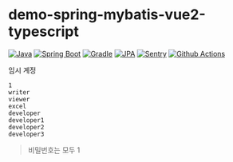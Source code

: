 # demo-spring-mybatis-vue2-typescript

[![Java](https://img.shields.io/badge/Java-v17-red.svg?&logo=java)](https://www.oracle.com/java/technologies/downloads/)
[![Spring Boot](https://img.shields.io/badge/Spring%20Boot-v2.5-deepgreen.svg?&logo=spring)](https://spring.io/projects/spring-boot)
[![Gradle](https://img.shields.io/badge/Gradle-v7.2-darkblue.svg?&logo=apache)](https://gradle.org/)
[![JPA](https://img.shields.io/badge/jpa-v2.5-deepgreen.svg?&logo=Spring)](https://spring.io/projects/spring-data-jpa)
[![Sentry](https://img.shields.io/badge/Monitorning-Sentry-purple.svg)](https://sentry.io/)
[![Github Actions](https://img.shields.io/badge/CI/CD-Github%20Actions-black.svg)](https://github.com/features/actions)


임시 계정

```
1
writer
viewer
excel
developer
developer1
developer2
developer3
```

> 비밀번호는 모두 1
